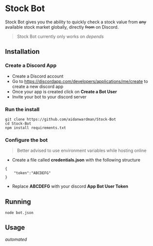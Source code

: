 # Stock Bot
Stock Bot gives you the ability to quickly check a stock value from ~~any~~ available stock market globally, directly ~~from~~ on Discord.
> Stock Bot currently only works on *depends*
## Installation
### Create a Discord App
- Create a Discord account
- Go to https://discordapp.com/developers/applications/me/create to create a new discord app
- Once your app is created click on **Create a Bot User**
- Invite your bot to your discord server
### Run the install
```
git clone https://github.com/aidanwardman/Stock-Bot
cd Stock-Bot
npm install requirements.txt
```
### Configure the bot
> Better advised to use environment variables while hosting online
- Create a file called **credentials.json** with the following structure
```
{
	"token":"ABCDEFG"
}
``` 
- Replace **ABCDEFG** with your discord **App Bot User Token**
## Running
```
node bot.json
```
## Usage
*automated*
